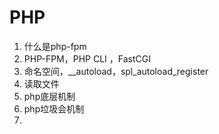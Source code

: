 # PHP

1. 什么是php-fpm
2. PHP-FPM，PHP CLI ，FastCGI
3. 命名空间，__autoload，spl_autoload_register
4. 读取文件
5. php底层机制
6. php垃圾会机制
7. 